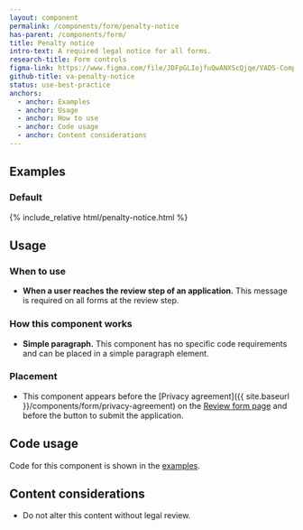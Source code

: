 ```yaml
---
layout: component
permalink: /components/form/penalty-notice
has-parent: /components/form/
title: Penalty notice
intro-text: A required legal notice for all forms.
research-title: Form controls
figma-link: https://www.figma.com/file/JDFpGLIojfuQwANXScQjqe/VADS-Component-Examples?type=design&node-id=1372%3A86436&mode=design&t=h9BoxMWwcHe2DhUd-1
github-title: va-penalty-notice
status: use-best-practice
anchors:
  - anchor: Examples
  - anchor: Usage
  - anchor: How to use
  - anchor: Code usage
  - anchor: Content considerations
---
```


## Examples

### Default

<div class="site-showcase">
  {% include_relative html/penalty-notice.html %}
</div>

## Usage

### When to use

* **When a user reaches the review step of an application.** This message is required on all forms at the review step. 

### How this component works

* **Simple paragraph.** This component has no specific code requirements and can be placed in a simple paragraph element.

### Placement

* This component appears before the [Privacy agreement]({{ site.baseurl }}/components/form/privacy-agreement) on the [Review form page]({{site.baseurl}}/templates/forms/review) and before the button to submit the application.

## Code usage

Code for this component is shown in the [examples](#examples).

## Content considerations

* Do not alter this content without legal review.